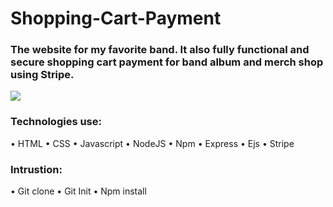 # Shopping-Cart-Payment


<h3>The website for my favorite band.
It also fully functional and secure shopping cart payment for band album and merch shop using Stripe.</h3>


![](https://media.giphy.com/media/ckl0nB2EBi6Y3Mt4he/giphy.gif)

<h3>Technologies use:</h3> 
• HTML
• CSS
• Javascript
• NodeJS
• Npm
• Express
• Ejs
• Stripe

<h3>Intrustion:</h3>
 • Git clone
 • Git Init
 • Npm install
 

